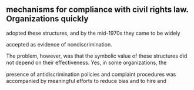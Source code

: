 ## mechanisms for compliance with civil rights law. Organizations quickly

adopted these structures, and by the mid-1970s they came to be widely

accepted as evidence of nondiscrimination.

The problem, however, was that the symbolic value of these structures did not depend on their eﬀectiveness. Yes, in some organizations, the

presence of antidiscrimination policies and complaint procedures was accompanied by meaningful eﬀorts to reduce bias and to hire and